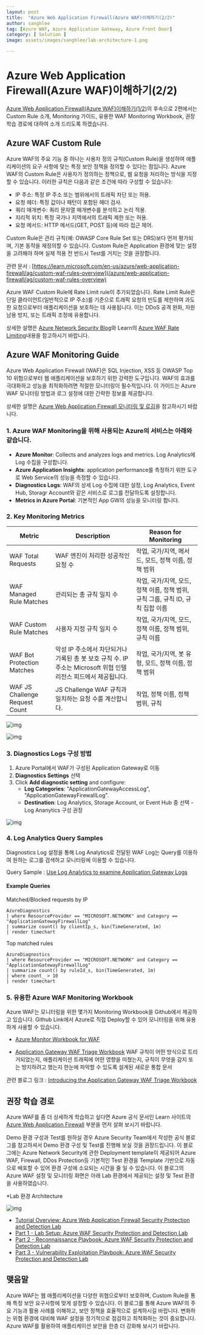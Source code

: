 ```yaml
---
layout: post
title:  "Azure Web Application Firewall(Azure WAF)이해하기(2/2)"
author: sanghlee
tag: [Azure WAF, Azure Application Gateway, Azure Front Door]
category: [ Solution ]
image: assets/images/sanghlee/lab-architecture-1.png

---
```


# Azure Web Application Firewall(Azure WAF)이해하기(2/2) 

[Azure Web Application Firewall(Azure WAF)이해하기(1/2)](https://medium.com/azure-tech-blog-kr/azure-web-application-firewall-azure-waf-%EC%9D%B4%ED%95%B4%ED%95%98%EA%B8%B0-1-2-b29b11d55c01)의 후속으로 2편에서는 Custom Rule 소개, Monitoring 가이드, 유용한 WAF Monitoring Workbook, 권장 학습 경로에 대하여 소개 드리도록 하겠습니다.

## Azure WAF Custom Rule
    
Azure WAF의 주요 기능 중 하나는 사용자 정의 규칙(Custom Rule)을 생성하여 애플리케이션의 요구 사항에 맞는 특정 보안 정책을 정의할 수 있다는 점입니다.
Azure WAF의 Custom Rule은 사용자가 정의하는 정책으로, 웹 요청을 처리하는 방식을 지정할 수 있습니다. 이러한 규칙은 다음과 같은 조건에 따라 구성할 수 있습니다:

- IP 주소: 특정 IP 주소 또는 범위에서의 트래픽 차단 또는 허용.
- 요청 헤더: 특정 값이나 패턴이 포함된 헤더 검사.
- 쿼리 매개변수: 쿼리 문자열 매개변수를 분석하고 논리 적용.
- 지리적 위치: 특정 국가나 지역에서의 트래픽 제한 또는 허용.
- 요청 메서드: HTTP 메서드(GET, POST 등)에 따라 접근 제어.

Custom Rule은 관리 규칙(예: OWASP Core Rule Set 또는 DRS)보다 먼저 평가되며, 기본 동작을 재정의할 수 있습니다.
Custom Rule은 Application 환경에 맞는 설정을 고려해야 하며 실제 적용 전 반드시 Test를 거치는 것을 권장합니다.

관련 문서 : [https://learn.microsoft.com/en-us/azure/web-application-firewall/ag/custom-waf-rules-overview](/azure/web-application-firewall/ag/custom-waf-rules-overview)

Azure WAF Custom Rule에 Rate Limit rule이 추가되었습니다.
Rate Limit Rule은 단일 클라이언트(일반적으로 IP 주소)를 기준으로 트래픽 요청의 빈도를 제한하여 과도한 요청으로부터 애플리케이션을 보호하는 데 사용됩니다. 이는 DDoS 공격 완화, 자원 남용 방지, 또는 트래픽 조정에 유용합니다.

상세한 설명은 [Azure Network Security Blog](https://techcommunity.microsoft.com/blog/azurenetworksecurityblog/rate-limiting-feature-for-azure-waf-on-application-gateway-now-in-preview-/3934957 
)와 Learn의 [Azure WAF Rate Limiting](https://learn.microsoft.com/en-us/azure/web-application-firewall/ag/rate-limiting-overview)내용을 참고하시기 바랍니다. 


## Azure WAF Monitoring Guide
Azure Web Application Firewall (WAF)은 SQL Injection, XSS 등 OWASP Top 10 위협으로부터 웹 애플리케이션을 보호하기 위한 강력한 도구입니다. 
WAF의 효과를 극대화하고 성능을 최적화하려면 적절한 모니터링이 필수적입니다. 
이 가이드는 Azure WAF 모니터링 방법과 로그 설정에 대한 간략한 정보를 제공합니다.

상세한 설명은 [Azure Web Application Firewall 모니터링 및 로깅](https://learn.microsoft.com/ko-kr/azure/web-application-firewall/ag/application-gateway-waf-metrics)을 참고하시기 바랍니다.

### 1. Azure WAF Monitoring을 위해 사용되는 Azure의 서비스는 아래와 같습니다.
- **Azure Monitor**: Collects and analyzes logs and metrics. Log Analytics에 Log 수집을 구성합니다.
- **Azure Application Insights**: application performance를 측정하기 위한 도구로 Web Service의 성능을 측정할 수 있습니다.
- **Diagnostics Logs**: WAF의 상세 Log 수집에 대한 설정, Log Analytics, Event Hub, Storagr Account와 같은 서비스로 로그를 전달하도록 설정합니다.
- **Metrics in Azure Portal**: 기본적인 App GW의 성능을 모니터링 합니다.

### 2. Key Monitoring Metrics 

| **Metric**           | **Description**                | **Reason for Monitoring**       |
|-----------------------|---------------------------------|----------------------------------|
| WAF Total Requests        | WAF 엔진이 처리한 성공적인 요청 수       | 작업, 국가/지역, 메서드, 모드, 정책 이름, 정책 범위 |
| WAF Managed Rule Matches    | 관리되는 총 규칙 일치 수     | 작업, 국가/지역, 모드, 정책 이름, 정책 범위, 규칙 그룹, 규칙 ID, 규칙 집합 이름       |
| WAF Custom Rule Matches     | 사용자 지정 규칙 일치 수     | 작업, 국가/지역, 모드, 정책 이름, 정책 범위, 규칙 이름           |
| WAF Bot Protection Matches              | 악성 IP 주소에서 차단되거나 기록된 총 봇 보호 규칙 수. IP 주소는 Microsoft 위협 인텔리전스 피드에서 제공됩니다.        | 작업, 국가/지역, 봇 유형, 모드, 정책 이름, 정책 범위   |
| WAF JS Challenge Request Count          | JS Challenge WAF 규칙과 일치하는 요청 수를 계산합니다. | 작업, 정책 이름, 정책 범위, 규칙       |

![img](../assets/images/sanghlee/waf_metric1.png)

![img](../assets/images/sanghlee/waf_metric2.png)


### 3. Diagnostics Logs 구성 방법

1) Azure Portal에서 WAF가 구성된 Application Gateway로 이동
2) **Diagnostics Settings** 선택
3) Click **Add diagnostic setting** and configure:
   - **Log Categories**: "ApplicationGatewayAccessLog", "ApplicationGatewayFirewallLog".
   - **Destination**: Log Analytics, Storage Account, or Event Hub 중 선택 - Log Ananytics 구성 권장

![img](../assets/images/sanghlee/waf-diag-setting.png)


### 4. Log Analytics Query Samples 
Diagnostics Log 설정을 통해 Log Analytics로 전달된 WAF Log는 Query를 이용하여 원하는 로그를 검색하고 모니터링에 이용할 수 있습니다.

Query Sample : [Use Log Analytics to examine Application Gateway Logs](https://learn.microsoft.com/en-us/azure/application-gateway/log-analytics)

#### Example Queries

Matched/Blocked requests by IP

```kusto
AzureDiagnostics
| where ResourceProvider == "MICROSOFT.NETWORK" and Category == "ApplicationGatewayFirewallLog"
| summarize count() by clientIp_s, bin(TimeGenerated, 1m)
| render timechart
```

Top matched rules

```kusto
AzureDiagnostics
| where ResourceProvider == "MICROSOFT.NETWORK" and Category == "ApplicationGatewayFirewallLog"
| summarize count() by ruleId_s, bin(TimeGenerated, 1m)
| where count_ > 10
| render timechart
```



### 5. 유용한 Azure WAF Monitoring Workbook
Azure WAF는 모니터링을 위한 몇가지 Monitoring Workbook을 Github에서 제공하고 있습니다.
Github Link에서 Azure로 직접 Deploy할 수 있어 모니터링을 위해 유용하게 사용할 수 있습니다.

- [Azure Monitor Workbook for WAF](https://github.com/Azure/Azure-Network-Security/blob/master/Azure%20WAF/Workbook%20-%20WAF%20Monitor%20Workbook/README.md#azure-monitor-workbook-for-waf) 




- [Application Gateway WAF Triage Workbook](https://github.com/Azure/Azure-Network-Security/blob/master/Azure%20WAF/Workbook%20-%20AppGw%20WAF%20Triage%20Workbook/README.md)
WAF 규칙이 어떤 방식으로 트리거되었는지, 애플리케이션 트래픽에 어떤 영향을 미쳤는지, 규칙이 무엇을 감지 또는 방지하려고 했는지 한눈에 파악할 수 있도록 설계된 새로운 통합 문서



관련 블로그 링크 : [Introducing the Application Gateway WAF Triage Workbook](https://techcommunity.microsoft.com/blog/azurenetworksecurityblog/introducing-the-application-gateway-waf-triage-workbook/2973341)



## 권장 학습 경로

Azure WAF를 좀 더 상세하게 학습하고 싶다면 Azure 공식 문서인 Learn 사이트의 [Azure Web Application Firewall](https://learn.microsoft.com/ko-kr/azure/web-application-firewall/) 부분을 먼저 살펴 보시기 바랍니다.

Demo 환경 구성과 Test를 원하실 경우 Azure Security Team에서 작성한 공식 블로그를 참고하셔서 Demo 환경 구성 및 Test를 진행해 보실 것을 권장드립니다.
이 블로그에는 Azure Network Security에 관한 Deployment template이 제공되어 Azure WAF, Firewall, DDos Protection등 기본적인 Test 환경을 Template 기반으로 자동으로 배포할 수 있어 환경 구성에 소요되는 시간을 줄 일 수 있습니다.
이 블로그의 Azure WAF 설정 및 모니터링 화면은 아래 Lab 환경에서 제공되는 설정 및 Test 환경을 사용하였습니다.

*Lab 환경 Architecture

![img](../assets/images/sanghlee/lab-architecture-1.png)


- [Tutorial Overview: Azure Web Application Firewall Security Protection and Detection Lab](https://techcommunity.microsoft.com/blog/azurenetworksecurityblog/tutorial-overview-azure-web-application-firewall-security-protection-and-detecti/2030423)
- [Part 1 - Lab Setup: Azure WAF Security Protection and Detection Lab](https://techcommunity.microsoft.com/blog/azurenetworksecurityblog/part-1---lab-setup-azure-waf-security-protection-and-detection-lab/2030469)
- [Part 2 - Reconnaissance Playbook: Azure WAF Security Protection and Detection Lab](https://techcommunity.microsoft.com/blog/azurenetworksecurityblog/part-2---reconnaissance-playbook-azure-waf-security-protection-and-detection-lab/2030751)
- [Part 3 - Vulnerability Exploitation Playbook: Azure WAF Security Protection and Detection Lab](https://techcommunity.microsoft.com/blog/azurenetworksecurityblog/part-3---vulnerability-exploitation-playbook-azure-waf-security-protection-and-d/2031047)

## 맺음말

Azure WAF는 웹 애플리케이션을 다양한 위협으로부터 보호하며, Custom Rule을 통해 특정 보안 요구사항에 맞게 설정할 수 있습니다. 
이 블로그를 통해 Azure WAF의 주요 기능과 활용 사례를 이해하고, 보안 정책을 효율적으로 설계하시길 바랍니다. 변화하는 위협 환경에 대비해 WAF 설정을 정기적으로 점검하고 최적화하는 것이 중요합니다. 
Azure WAF를 활용하여 애플리케이션 보안을 한층 더 강화해 보시기 바랍니다.
